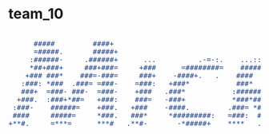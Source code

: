 # team_10

<pre style="color: 164194;">

      #####         ####+                                                                +####        ###*                                                 
      =#####.       #####+                                                                ######      :###=                                                 
     :######-     .######+      ...          .-=-:.    ...:::.              -==-.        +######*     =###         .-==:       ....        ....      ....   
     *##+###+     ###+###=     +###      =########=    ##########-      *##########:     *##**###+    *##*     :##########*    *###       ####      #####*  
    +### ###*    ###=-###=     ###+    -####+.   .    ####   :####    *###*:   =####-    ###.:####.  .###:   .####+.  .*####   =###-     ###*     .#######  
   :###: *###  .###= =###-    =###:   +###*           ###*   -###+   ####       -###=   *###  =####. *###   -###+       *###:  .###+    ####     :###--###: 
   ###+  =###- ###-  =###-    +###   .###*           :##########:   =###:       =###=   ###*   *###* ###*   ####        *###.   *###  .###*     :###:  #### 
  +###.  :###+*##=   +###:    ###=   -###+           *###*###.      ####        *###   :###:    ####+###    ###+       :###*    -###:.###+     -###:   ####.
 :###-    ######=    +###.   +###    -####.         .###= *###:     *###=     -####.   *###     :######*    ####.     +###*     .###*###+     +############:
 ####     #####=     *###.   ###*     *#########:   =###:  ####.    .############=     ###=      -#####=    =############.       *#####+     *###.     :###*
+**#.     =***=      ***#   .**#-       -*#####+    ****   .****.     .+#####*-       =***.       ****#       -*#####+:          -#***-     +***        ***#

</pre>
